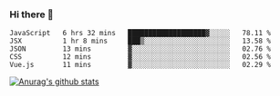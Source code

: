 ### Hi there 👋



<!--
**webB1an/webB1an** is a ✨ _special_ ✨ repository because its `README.md` (this file) appears on your GitHub profile.

Here are some ideas to get you started:

- 🔭 I’m currently working on ...
- 🌱 I’m currently learning ...
- 👯 I’m looking to collaborate on ...
- 🤔 I’m looking for help with ...
- 💬 Ask me about ...
- 📫 How to reach me: ...
- 😄 Pronouns: ...
- ⚡ Fun fact: ...
-->

<!--START_SECTION:waka-->
```text
JavaScript   6 hrs 32 mins   ███████████████████▓░░░░░   78.11 % 
JSX          1 hr 8 mins     ███▒░░░░░░░░░░░░░░░░░░░░░   13.58 % 
JSON         13 mins         ▓░░░░░░░░░░░░░░░░░░░░░░░░   02.76 % 
CSS          12 mins         ▓░░░░░░░░░░░░░░░░░░░░░░░░   02.56 % 
Vue.js       11 mins         ▓░░░░░░░░░░░░░░░░░░░░░░░░   02.29 % 
```
<!--END_SECTION:waka-->


[![Anurag's github stats](https://github-readme-stats.vercel.app/api?username=webB1an&show_icons=true&theme=radical)](https://github.com/anuraghazra/github-readme-stats)

